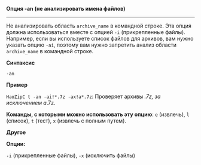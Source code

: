 ﻿**Опция -an (не анализировать имена файлов)**

--------------------------------------------------------------------------------

Не анализировать область `archive_name` в командной строке. Эта опция должна использоваться вместе с опцией `-i` (прикрепленные файлы). Например, если вы используете список файлов для архивов, вам нужно указать опцию `-ai`, поэтому вам нужно запретить анализ области `archive_name` в командной строке.

**Синтаксис**

`-an`

**Пример**

`HaoZipC t -an -ai!*.7z -ax!a*.7z`: Проверяет архивы *.7z, за исключением a*.7z.

**Команды, с которыми можно использовать эту опцию**: `e` (извлечь), `l` (список), `t` (тест), `x` (извлечь с полным путем).

**Другое**

**Опции:**

`-i` (прикрепленные файлы), `-x` (исключить файлы)
